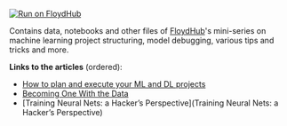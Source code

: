 [![Run on FloydHub](https://static.floydhub.com/button/button-small.svg)](https://floydhub.com/run?template=https://github.com/sayakpaul/mlplanner)

Contains data, notebooks and other files of [FloydHub](https://www.floydhub.com)'s mini-series on machine learning project structuring, model debugging, various tips and tricks and more. 

**Links to the articles** (ordered):
- [How to plan and execute your ML and DL projects](https://blog.floydhub.com/structuring-and-planning-your-machine-learning-project/)
- [Becoming One With the Data](https://blog.floydhub.com/becoming-one-with-the-data/)
- [Training Neural Nets: a Hacker’s Perspective](Training Neural Nets: a Hacker’s Perspective)
